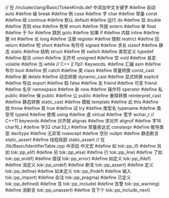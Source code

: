 // 在 /include/clang/Basic/TokenKinds.def 中添加中文关键字
#define 自动 auto
#define 破 break
#define 例 case
#define 字 char
#define 常量 const
#define 续 continue
#define 默认 default
#define 运行 do
#define 双 double
#define 否则 else
#define 枚举 enum
#define 外链 extern
#define 单 float
#define 于 for
#define 跳到 goto
#define 如果 if
#define 内联 inline
#define 整 int
#define 长 long
#define 注册 register
#define 限制 restrict
#define 回 return
#define 短 short
#define 有符号 signed
#define 求长 sizeof
#define 静态 static
#define 结构 struct
#define 转 switch
#define 类型定义 typedef
#define 联合 union
#define 无符号 unsigned
#define 空 void
#define 易变 volatile
#define 当 while
// C++ 2.11p1: Keywords.
#define 汇编 asm
#define 布尔 bool
#define 抓 catch
#define 类 class
#define 常量转换 const_cast
#define 删 delete
#define 动态转换 dynamic_cast
#define 显式转换 explicit
#define 导出 export
#define 假 false
#define 友 friend
#define 可变 friend
#define 名宇 namespace
#define 新 new
#define 操作符 operator
#define 私 public
#define 保 public
#define 公 public
#define 重释转换 reinterpret_cast
#define 静态转换 static_cast
#define 模板 template
#define 此 this
#define 抛 throw
#define 真 true
#define 试 try
#define 类型名 typename
#define 类型号 typeid
#define 使用 using
#define 虚 virtual
#define 宽字 wchar_t
// C++11 keywords
#define 对齐按 alignas
#define 求对齐 alignof
#define 字16 char16_t
#define 字32 char32_t
#define 常量表达式 constexpr
#define 推导类型 decltype
#define 无异常 noexcept
#define 空针 nullptr
#define 静态断言 static_assert
#define 线程局部 static_assert
// 在 /lib/Basic/IdentifierTable.cpp 中添加 中文宏
#define 如 tok::pp_if)
#define 另如 tok::pp_elif)
#define 另 tok::pp_else)
#define 行 tok::pp_line)
#define 了如 tok::pp_endif)
#define 错误 tok::pp_error)
#define 如定义 tok::pp_ifdef)
#define 消定义 tok::pp_undef)
#define 断言 tok::pp_assert)
#define 定义 tok::pp_define)
#define 如未定义 tok::pp_ifndef)
#define 输入 tok::pp_import)
#define 杂注 tok::pp_pragma)
#define 已定义 tok::pp_defined)
#define 含 tok::pp_include)
#define 告警 tok::pp_warning)
#define 消断言 tok::pp_unassert)
#define 含下个 tok::pp_include_next)
